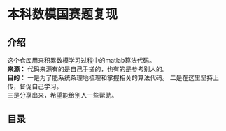 # 本科数模国赛题复现
## 介绍
这个仓库用来积累数模学习过程中的matlab算法代码。  
**来源：** 代码来源有的是自己手搓的，也有的是参考别人的。  
**目的：** 一是为了能系统条理地梳理和掌握相关的算法代码。
    二是在这里坚持上传，督促自己学习。  
    三是分享出来，希望能给别人一些帮助。
## 目录
### 


